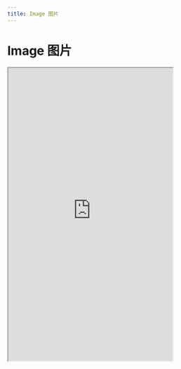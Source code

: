 ```yaml
---
title: Image 图片
---
```


# Image 图片

<iframe src="https://cfg-design.github.io/cfgd-uniapp3/#/pages/image/index" style="width: 375px; height: 667px" />

### 基本使用

```vue-html
<c-image :src="scr" width="320" height="240" />
```

### 圆角值
* [圆角值的使用](/guide/radiuses.html)

```vue-html
<c-image width="320" height="240" radius="s" :src="scr" />
<c-image width="320" height="240" radius="m" :src="scr" />
<c-image width="320" height="240" radius="l" :src="scr" />
<c-image width="320" height="240" radius="10" :src="scr" />
<c-image width="320" height="240" round :src="scr" />
<c-image width="320" height="240" radius="xs s m l" :src="scr" />
```

### API

### Image Props {#props}

| 名称             | 类型                    | 默认值             | 版本           | 说明           |
|:----------------|:------------------------|:------------------|:--------------|:--------------|
| c               | string                  | default           |               | 配置名。[使用说明](/guide/props.html#config)    |
| props           | ImageProps              | undefined         |               | 全部 props 。 [使用说明](/guide/props.html) |
| c-class         | HTMLAttributes['class'] | undefined         |               | 自定义类名 |
| c-style         | HTMLAttributes['style'] | undefined         |               | 自定义样式 |
| image-class     | HTMLAttributes['class'] | undefined         |               | image 元素的自定义类名 |
| image-style     | HTMLAttributes['style'] | undefined         |               | image 元素的自定义样式 |
| src             | string                  | undefined         |               | 图片资源地址  |
| mode            | string                  | undefined         |               | 图片裁剪、缩放的模式。[查看详情](https://uniapp.dcloud.net.cn/component/image.html)  |
| width           | string \| number        | undefined         |               | 图片宽度  |
| height          | string \| number        | undefined         |               | 图片高度  |
| radius          | string \| number        | undefined         |               | 圆角值。 [使用说明](/guide/radiuses.html)  |
| round           | boolean                 | undefined         |               | 是否显示为圆角  |
| icon-props      | IconProps               | undefined         |               | src 为空时，显示的图标。[IconProps](/components/icon.html#props)  |
| error-props     | IconProps               | undefined         |               | 加载图片失败时，显示的图标。[IconProps](/components/icon.html#props)   |
| spin-props      | SpinProps               | undefined         |               | 加载。[SpinProps](/components/spin.html#props)   |
| no-spin         | boolean                 | undefined         |               | 不显示 spin 加载。  |

* 更多 Props 请查看 [uniapp image](https://uniapp.dcloud.net.cn/component/image.html)
